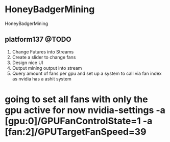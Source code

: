 # HoneyBadgerMining
HoneyBadgerMining

 ## platform137 @TODO
  1. Change Futures into Streams
  2. Create a slider to change fans
  3. Design nice UI
  4. Output mining output into stream
  5. Query amount of fans per gpu and set up a system to call via fan index as nvidia has a ashit system



  # going to set all fans with only the gpu active for now nvidia-settings -a [gpu:0]/GPUFanControlState=1  -a [fan:2]/GPUTargetFanSpeed=39